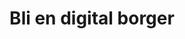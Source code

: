 ---
title: Bli en digital borger
ingress: Opprett din personlige, digitale identitet og ta i bruk digitale tjenester fra det offentlige.

# SEO
description: MinID er en personlig elektronisk ID som gir tilgang til offentlige tjenester. Opprett din personlige, digitale identitet og ta i bruk digitale tjenester fra det offentlige.

banner:
    image:
        src: /illustrations/illustration-03.png
        alt: Illustrasjon av sittende figur med telefon i hånden

contribute: 
    title: Hjelp oss å forbedre nettstedet
    text: Nettstedet vårt ligger åpent på github. Her kan du bidra med endringer på tekst, kode eller ny funksjonalitet. [Se kildekoden til nettstedet](https://github.com/felleslosninger/minid.digdir.no)
    image:
        src: /illustrations/illustration-05.png
        alt: Illustrasjon av figurer som samarbeider
---